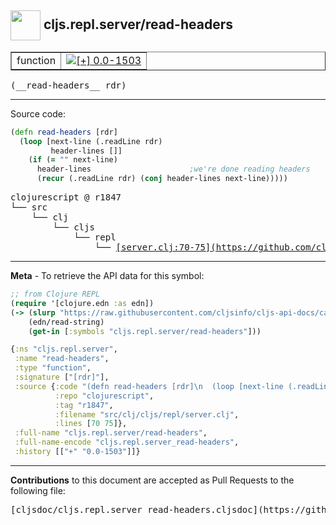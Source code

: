 ## <img width="48px" valign="middle" src="http://i.imgur.com/Hi20huC.png"> cljs.repl.server/read-headers

 <table border="1">
<tr>

<td>function</td>
<td><a href="https://github.com/cljsinfo/cljs-api-docs/tree/0.0-1503"><img valign="middle" alt="[+] 0.0-1503" src="https://img.shields.io/badge/+-0.0--1503-lightgrey.svg"></a> </td>
</tr>
</table>

 <samp>
(__read-headers__ rdr)<br>
</samp>

---





Source code:

```clj
(defn read-headers [rdr]
  (loop [next-line (.readLine rdr)
         header-lines []]
    (if (= "" next-line)
      header-lines                      ;we're done reading headers
      (recur (.readLine rdr) (conj header-lines next-line)))))
```

 <pre>
clojurescript @ r1847
└── src
    └── clj
        └── cljs
            └── repl
                └── <ins>[server.clj:70-75](https://github.com/clojure/clojurescript/blob/r1847/src/clj/cljs/repl/server.clj#L70-L75)</ins>
</pre>


---

__Meta__ - To retrieve the API data for this symbol:

```clj
;; from Clojure REPL
(require '[clojure.edn :as edn])
(-> (slurp "https://raw.githubusercontent.com/cljsinfo/cljs-api-docs/catalog/cljs-api.edn")
    (edn/read-string)
    (get-in [:symbols "cljs.repl.server/read-headers"]))
```

```clj
{:ns "cljs.repl.server",
 :name "read-headers",
 :type "function",
 :signature ["[rdr]"],
 :source {:code "(defn read-headers [rdr]\n  (loop [next-line (.readLine rdr)\n         header-lines []]\n    (if (= \"\" next-line)\n      header-lines                      ;we're done reading headers\n      (recur (.readLine rdr) (conj header-lines next-line)))))",
          :repo "clojurescript",
          :tag "r1847",
          :filename "src/clj/cljs/repl/server.clj",
          :lines [70 75]},
 :full-name "cljs.repl.server/read-headers",
 :full-name-encode "cljs.repl.server_read-headers",
 :history [["+" "0.0-1503"]]}

```

---

__Contributions__ to this document are accepted as Pull Requests to the following file:

 <pre>
[cljsdoc/cljs.repl.server_read-headers.cljsdoc](https://github.com/cljsinfo/cljs-api-docs/blob/master/cljsdoc/cljs.repl.server_read-headers.cljsdoc)
</pre>

